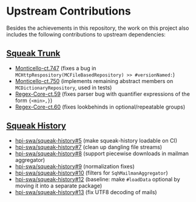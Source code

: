 # Upstream Contributions

Besides the achievements in this repository, the work on this project also includes the following contributions to upstream dependencies:

## [Squeak Trunk](https://squeak.org/development/)

- [Monticello-ct.747](http://forum.world.st/The-Inbox-Monticello-ct-747-mcz-td5129572.html) (fixes a bug in `MCHttpRespository(MCFileBasedRepository) >> #versionNamed:`)
- [Monticello-ct.750](http://forum.world.st/The-Trunk-Monticello-ct-750-mcz-td5130335.html) (implements remaining abstract members on `MCDictionaryRepository`, used in tests)
- [Regex-Core-ct.59](http://lists.squeakfoundation.org/pipermail/squeak-dev/2021-July/215954.html) (fixes parser bug with quantifier expressions of the form `{<min>,}`)
- [Regex-Core-ct.60](http://lists.squeakfoundation.org/pipermail/squeak-dev/2021-July/215999.html) (fixes lookbehinds in optional/repeatable groups)

## [Squeak History](https://github.com/LinqLover/squeak-history)

- [hpi-swa/squeak-history#5](https://github.com/hpi-swa/squeak-history/pull/5) (make squeak-history loadable on CI)
- [hpi-swa/squeak-history#7](https://github.com/hpi-swa/squeak-history/pull/7) (clean up dangling file streams)
- [hpi-swa/squeak-history#8](https://github.com/hpi-swa/squeak-history/pull/8) (support piecewise downloads in mailman aggregator)
- [hpi-swa/squeak-history#9](https://github.com/hpi-swa/squeak-history/pull/9) (normalization fixes)
- [hpi-swa/squeak-history#10](https://github.com/hpi-swa/squeak-history/pull/10) (filters for `SqhMailmanAggregator`)
- [hpi-swa/squeak-history#12](https://github.com/hpi-swa/squeak-history/pull/12) (baseline: make `#loadData` optional by moving it into a separate package)
- [hpi-swa/squeak-history#13](https://github.com/hpi-swa/squeak-history/pull/13) (fix UTF8 decoding of mails)
